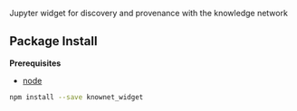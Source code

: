 Jupyter widget for discovery and provenance with the knowledge network

Package Install
---------------

**Prerequisites**
- [node](http://nodejs.org/)

```bash
npm install --save knownet_widget
```
